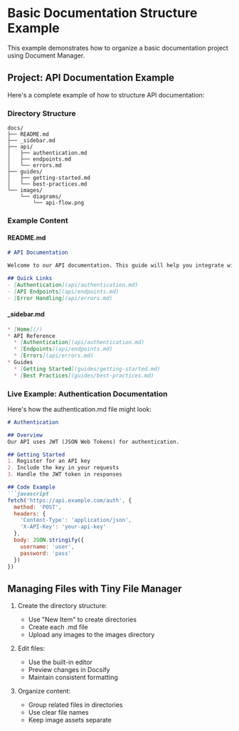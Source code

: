 # Basic Documentation Structure Example

This example demonstrates how to organize a basic documentation project using Document Manager.

## Project: API Documentation Example

Here's a complete example of how to structure API documentation:

### Directory Structure

```
docs/
├── README.md
├── _sidebar.md
├── api/
│   ├── authentication.md
│   ├── endpoints.md
│   └── errors.md
├── guides/
│   ├── getting-started.md
│   └── best-practices.md
└── images/
    └── diagrams/
        └── api-flow.png
```

### Example Content

#### README.md
```markdown
# API Documentation

Welcome to our API documentation. This guide will help you integrate with our service.

## Quick Links
- [Authentication](api/authentication.md)
- [API Endpoints](api/endpoints.md)
- [Error Handling](api/errors.md)
```

#### _sidebar.md
```markdown
* [Home](/)
* API Reference
  * [Authentication](api/authentication.md)
  * [Endpoints](api/endpoints.md)
  * [Errors](api/errors.md)
* Guides
  * [Getting Started](guides/getting-started.md)
  * [Best Practices](guides/best-practices.md)
```

### Live Example: Authentication Documentation

Here's how the authentication.md file might look:

```markdown
# Authentication

## Overview
Our API uses JWT (JSON Web Tokens) for authentication.

## Getting Started
1. Register for an API key
2. Include the key in your requests
3. Handle the JWT token in responses

## Code Example
```javascript
fetch('https://api.example.com/auth', {
  method: 'POST',
  headers: {
    'Content-Type': 'application/json',
    'X-API-Key': 'your-api-key'
  },
  body: JSON.stringify({
    username: 'user',
    password: 'pass'
  })
})
```

## Managing Files with Tiny File Manager

1. Create the directory structure:
   - Use "New Item" to create directories
   - Create each .md file
   - Upload any images to the images directory

2. Edit files:
   - Use the built-in editor
   - Preview changes in Docsify
   - Maintain consistent formatting

3. Organize content:
   - Group related files in directories
   - Use clear file names
   - Keep image assets separate
